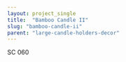 ```yaml
---
layout: project_single
title:  "Bamboo Candle II"
slug: "bamboo-candle-ii"
parent: "large-candle-holders-decor"
---
```

SC 060